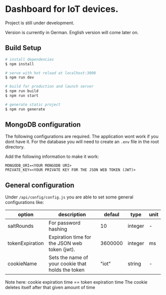 # Dashboard for IoT devices.

Project is still under development.

Version is currently in German. English version will come later on.

## Build Setup

```bash
# install dependencies
$ npm install

# serve with hot reload at localhost:3000
$ npm run dev

# build for production and launch server
$ npm run build
$ npm run start

# generate static project
$ npm run generate
```

## MongoDB configuration

The following configurations are required. The application wont work if you dont have it.
For the database you will need to create an `.env` file in the root directory.

Add the following information to make it work:

    MONGODB_URI=<YOUR MONGODB URI>
    PRIVATE_KEY=<YOUR PRIVATE KEY FOR THE JSON WEB TOKEN (JWT)>

## General configuration

Under `/api/config/config.js` you are able to set some general configurations like:

| option          | description                                       | defaul  | type    | unit |
| --------------- | ------------------------------------------------- | ------- | ------- | ---- |
| saltRounds      | For password hashing                              | 10      | integer | -    |
| tokenExpiration | Expiration time for the JSON web token (jwt).     | 3600000 | integer | ms   |
| cookieName      | Sets the name of your cookie that holds the token | "iot"   | string  | -    |

Note here: cookie expiration time == token expiration time
The cookie deletes itself after that given amount of time
